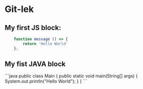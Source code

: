 <h1>Git-lek</h1>

<h2>My first JS block:</h2>

```javascript
	function message () => {
		return 'Hello World'
	};
```

<h2>My fist JAVA block </h2>
```java
	public class Main {
		public static void main(String[] args) {
			System.out.printIn("Hello World");
		}
	}
```
